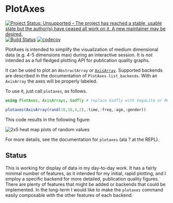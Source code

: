 # PlotAxes

[![Project Status: Unsupported – The project has reached a stable, usable state but the author(s) have ceased all work on it. A new maintainer may be desired.](https://www.repostatus.org/badges/latest/unsupported.svg)](https://www.repostatus.org/#unsupported)
[![Build Status](https://travis-ci.org/haberdashPI/PlotAxes.jl.svg?branch=master)](https://travis-ci.org/haberdashPI/PlotAxes.jl)
[![codecov](https://codecov.io/gh/haberdashPI/PlotAxes.jl/branch/master/graph/badge.svg)](https://codecov.io/gh/haberdashPI/PlotAxes.jl)

PlotAxes is intended to simplify the visualization of medium dimensional data
(e.g. 4-5 dimensions max) during an interactive session. It is *not*
intended as a full fledged plotting API for publication quality graphs.

It can be used to plot an `AbstractArray` or
[`AxisArray`](https://github.com/JuliaArrays/AxisArrays.jl). Supported
backends are described in the documentation of `PlotAxes.list_backends`. With
an `AxisArray` the axes will be properly labeled.

To use it, just call `plotaxes`, as follows.

```julia
using PlotAxes, AxisArrays, Gadfly # replace Gadfly with VegaLite or RCall as desired

plotaxes(AxisArray(rand(10,10,4,2),:time,:freq,:age,:gender))
```

This code results in the following figure:

![2x5 heat map plots of random values](example.png)

For more details, see the documentation for `plotaxes` (ala ? at the REPL).

## Status

This is working for display of data in my day-to-day work. It has a fairly
minimal number of features, as it intended for my initial, rapid plotting,
and I employ a specific backend for more detailed, publication quality
figures. There are plenty of features that might be added or backends that
could be implemented. In the long-term I would like to make the `plotaxes`
command easily composable with the other features of each backend.
